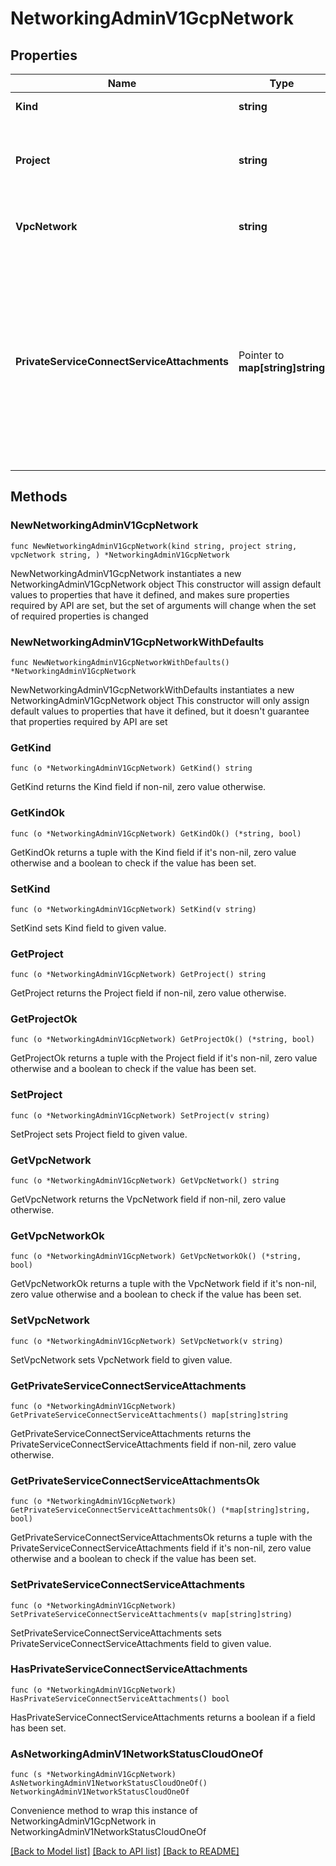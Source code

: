 # NetworkingAdminV1GcpNetwork

## Properties

Name | Type | Description | Notes
------------ | ------------- | ------------- | -------------
**Kind** | **string** | Network kind type. | 
**Project** | **string** | The GCP Project ID associated with the Confluent Cloud VPC. | [readonly] 
**VpcNetwork** | **string** | The network name of the Confluent Cloud VPC. | [readonly] 
**PrivateServiceConnectServiceAttachments** | Pointer to **map[string]string** | The mapping of zones to Private Service Connect Service Attachments if available. Keys are zones and values are [GCP Private Service Connect Service Attachment](https://cloud.google.com/vpc/docs/configure-private-service-connect-producer#api_7)  | [optional] [readonly] 

## Methods

### NewNetworkingAdminV1GcpNetwork

`func NewNetworkingAdminV1GcpNetwork(kind string, project string, vpcNetwork string, ) *NetworkingAdminV1GcpNetwork`

NewNetworkingAdminV1GcpNetwork instantiates a new NetworkingAdminV1GcpNetwork object
This constructor will assign default values to properties that have it defined,
and makes sure properties required by API are set, but the set of arguments
will change when the set of required properties is changed

### NewNetworkingAdminV1GcpNetworkWithDefaults

`func NewNetworkingAdminV1GcpNetworkWithDefaults() *NetworkingAdminV1GcpNetwork`

NewNetworkingAdminV1GcpNetworkWithDefaults instantiates a new NetworkingAdminV1GcpNetwork object
This constructor will only assign default values to properties that have it defined,
but it doesn't guarantee that properties required by API are set

### GetKind

`func (o *NetworkingAdminV1GcpNetwork) GetKind() string`

GetKind returns the Kind field if non-nil, zero value otherwise.

### GetKindOk

`func (o *NetworkingAdminV1GcpNetwork) GetKindOk() (*string, bool)`

GetKindOk returns a tuple with the Kind field if it's non-nil, zero value otherwise
and a boolean to check if the value has been set.

### SetKind

`func (o *NetworkingAdminV1GcpNetwork) SetKind(v string)`

SetKind sets Kind field to given value.


### GetProject

`func (o *NetworkingAdminV1GcpNetwork) GetProject() string`

GetProject returns the Project field if non-nil, zero value otherwise.

### GetProjectOk

`func (o *NetworkingAdminV1GcpNetwork) GetProjectOk() (*string, bool)`

GetProjectOk returns a tuple with the Project field if it's non-nil, zero value otherwise
and a boolean to check if the value has been set.

### SetProject

`func (o *NetworkingAdminV1GcpNetwork) SetProject(v string)`

SetProject sets Project field to given value.


### GetVpcNetwork

`func (o *NetworkingAdminV1GcpNetwork) GetVpcNetwork() string`

GetVpcNetwork returns the VpcNetwork field if non-nil, zero value otherwise.

### GetVpcNetworkOk

`func (o *NetworkingAdminV1GcpNetwork) GetVpcNetworkOk() (*string, bool)`

GetVpcNetworkOk returns a tuple with the VpcNetwork field if it's non-nil, zero value otherwise
and a boolean to check if the value has been set.

### SetVpcNetwork

`func (o *NetworkingAdminV1GcpNetwork) SetVpcNetwork(v string)`

SetVpcNetwork sets VpcNetwork field to given value.


### GetPrivateServiceConnectServiceAttachments

`func (o *NetworkingAdminV1GcpNetwork) GetPrivateServiceConnectServiceAttachments() map[string]string`

GetPrivateServiceConnectServiceAttachments returns the PrivateServiceConnectServiceAttachments field if non-nil, zero value otherwise.

### GetPrivateServiceConnectServiceAttachmentsOk

`func (o *NetworkingAdminV1GcpNetwork) GetPrivateServiceConnectServiceAttachmentsOk() (*map[string]string, bool)`

GetPrivateServiceConnectServiceAttachmentsOk returns a tuple with the PrivateServiceConnectServiceAttachments field if it's non-nil, zero value otherwise
and a boolean to check if the value has been set.

### SetPrivateServiceConnectServiceAttachments

`func (o *NetworkingAdminV1GcpNetwork) SetPrivateServiceConnectServiceAttachments(v map[string]string)`

SetPrivateServiceConnectServiceAttachments sets PrivateServiceConnectServiceAttachments field to given value.

### HasPrivateServiceConnectServiceAttachments

`func (o *NetworkingAdminV1GcpNetwork) HasPrivateServiceConnectServiceAttachments() bool`

HasPrivateServiceConnectServiceAttachments returns a boolean if a field has been set.


### AsNetworkingAdminV1NetworkStatusCloudOneOf

`func (s *NetworkingAdminV1GcpNetwork) AsNetworkingAdminV1NetworkStatusCloudOneOf() NetworkingAdminV1NetworkStatusCloudOneOf`

Convenience method to wrap this instance of NetworkingAdminV1GcpNetwork in NetworkingAdminV1NetworkStatusCloudOneOf

[[Back to Model list]](../README.md#documentation-for-models) [[Back to API list]](../README.md#documentation-for-api-endpoints) [[Back to README]](../README.md)



